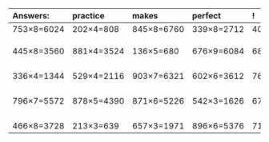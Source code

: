 | Answers: | practice | makes | perfect | ! |
| :--- | :--- | :--- | :--- | :--- |
| 753×8=6024 | 202×4=808 | 845×8=6760 | 339×8=2712 | 402×2=804 | 
|   |   |   |   |   | 
|   |   |   |   |   | 
|   |   |   |   |   | 
| 445×8=3560 | 881×4=3524 | 136×5=680 | 676×9=6084 | 681×6=4086 | 
|   |   |   |   |   | 
|   |   |   |   |   | 
|   |   |   |   |   | 
|   |   |   |   |   | 
| 336×4=1344 | 529×4=2116 | 903×7=6321 | 602×6=3612 | 768×5=3840 | 
|   |   |   |   |   | 
|   |   |   |   |   | 
|   |   |   |   |   | 
|   |   |   |   |   | 
| 796×7=5572 | 878×5=4390 | 871×6=5226 | 542×3=1626 | 675×8=5400 | 
|   |   |   |   |   | 
|   |   |   |   |   | 
|   |   |   |   |   | 
|   |   |   |   |   | 
| 466×8=3728 | 213×3=639 | 657×3=1971 | 896×6=5376 | 719×9=6471 | 
